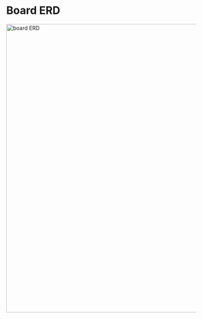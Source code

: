 # Board ERD
<img width="764" alt="board ERD" src="https://github.com/user-attachments/assets/ea93cb22-5db6-4429-b413-7130726b7d06">
